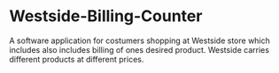 # Westside-Billing-Counter
A  software  application  for  costumers shopping  at  Westside  store which  includes  also includes   billing  of   ones  desired  product. Westside  carries  different  products  at  different  prices.  
